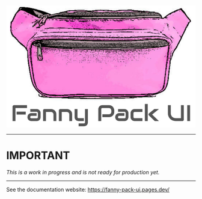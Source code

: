 <div align="center">
    <img src="/static/fanny-pack.svg" alt="fanny pack" width="512" /><br>
</div>

---

# IMPORTANT
*This is a work in progress and is not ready for production yet.*

---

See the documentation website: https://fanny-pack-ui.pages.dev/

